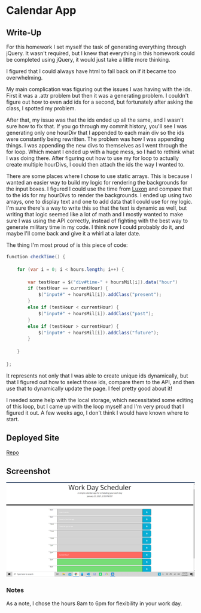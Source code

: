 # Calendar App

## Write-Up

For this homework I set myself the task of generating everything through jQuery. It wasn't required, but I knew that everything in this homework could be completed using jQuery, it would just take a little more thinking. 

I figured that I could always have html to fall back on if it became too overwhelming. 

My main complication was figuring out the issues I was having with the ids. First it was a .attr problem but then it was a generating problem. I couldn't figure out how to even add ids for a second, but fortunately after asking the class, I spotted my problem. 

After that, my issue was that the ids ended up all the same, and I wasn't sure how to fix that. If you go through my commit history, you'll see I was generating only one hourDiv that I appended to each main div so the ids were constantly being rewritten. The problem was how I was appending things. I was appending the new divs to themselves as I went through the for loop. Which meant I ended up with a huge mess, so I had to rethink what I was doing there. After figuring out how to use my for loop to actually create multiple hourDivs, I could then attach the ids the way I wanted to. 

There are some places where I chose to use static arrays. This is because I wanted an easier way to build my logic for rendering the backgrounds for the input boxes. I figured I could use the time from [Luxon](https://moment.github.io/luxon/) and compare that to the ids for my hourDivs to render the backgrounds. I ended up using two arrays, one to display text and one to add data that I could use for my logic. I'm sure there's a way to write this so that the text is dynamic as well, but writing that logic seemed like a lot of math and I mostly wanted to make sure I was using the API correctly, instead of fighting with the best way to generate military time in my code. I think now I could probably do it, and maybe I'll come back and give it a whirl at a later date. 

The thing I'm most proud of is this piece of code:

```java
function checkTime() {
   
    for (var i = 0; i < hours.length; i++) {

        var testHour = $("div#time-" + hoursMil[i]).data("hour")
        if (testHour == currentHour) {
            $("input#" + hoursMil[i]).addClass("present");
        }
        else if (testHour < currentHour) {
            $("input#" + hoursMil[i]).addClass("past");
        }
        else if (testHour > currentHour) {
            $("input#" + hoursMil[i]).addClass("future");
        }

    }

};
```
It represents not only that I was able to create unique ids dynamically, but that I figured out how to select those ids, compare them to the API, and then use that to dynamically update the page. I feel pretty good about it!

I needed some help with the local storage, which necessitated some editing of this loop, but I came up with the loop myself and I'm very proud that I figured it out. A few weeks ago, I don't think I would have known where to start. 

## Deployed Site

[Repo](https://github.com/a-andres1/password-generator.git)




## Screenshot

![calendar-app](./Assests/CalendarApp.png)

### Notes

As a note, I chose the hours 8am to 6pm for flexibility in your work day.

